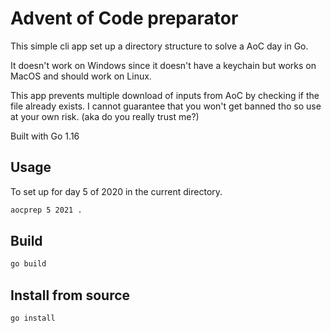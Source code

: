 # Advent of Code preparator

This simple cli app set up a directory structure to solve a AoC day in Go.

It doesn't work on Windows since it doesn't have a keychain but works on MacOS and should work on Linux.

This app prevents multiple download of inputs from AoC by checking if the file already exists. I cannot guarantee that you
won't get banned tho so use at your own risk. (aka do you really trust me?)

Built with Go 1.16

## Usage

To set up for day 5 of 2020 in the current directory.

```bash
aocprep 5 2021 .
```

## Build

```bash
go build
```

## Install from source

```bash
go install
```
